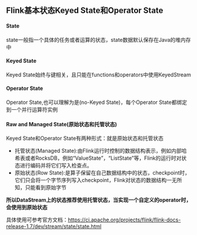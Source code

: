 ## Flink基本状态Keyed State和Operator State


#### State
state一般指一个具体的任务或者运算的状态，state数据默认保存在Java的堆内存中

#### Keyed State
Keyed State始终与键相关，且只能在functions和operators中使用KeyedStream

#### Operator State
Operator State,也可以理解为是(no-Keyed State)，每个Operator State都绑定到一个并行运算符实例

#### Raw and Managed State(原始状态和托管状态)
Keyed State和Operator State有两种形式：就是原始状态和托管状态

- 托管状态(Managed State):由Flink运行时控制的数据结构表示，例如内部哈希表或者RocksDB，例如“ValueState”，“ListState”等，Flink的运行时对状态进行编码并将它们写入检查点。
- 原始状态(Row State):是算子保留在自己数据结构中的状态，checkpoint时，它们只会将一个字节序列写入checkpoint，Flink对状态的数据结构一无所知，只能看到原始字节

**所以DataStream上的状态推荐使用托管状态，当实现一个自定义的operator时，会使用到原始状态**

具体使用可参考官方文档：https://ci.apache.org/projects/flink/flink-docs-release-1.7/dev/stream/state/state.html